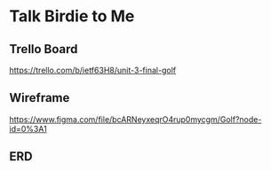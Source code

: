 # Talk Birdie to Me

## Trello Board
https://trello.com/b/ietf63H8/unit-3-final-golf

## Wireframe
https://www.figma.com/file/bcARNeyxeqrO4rup0mycgm/Golf?node-id=0%3A1

## ERD


